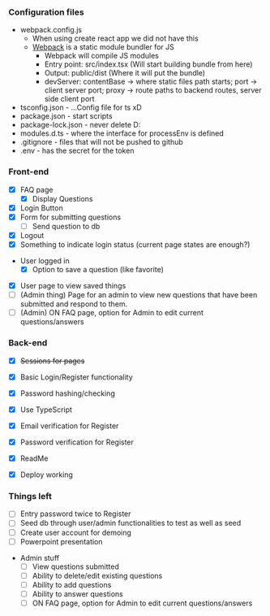 ### Configuration files

-   webpack.config.js
    -   When using create react app we did not have this
    -   [Webpack](https://webpack.js.org/) is a static module bundler for JS
        -   Webpack will compile JS modules
        -   Entry point: src/index.tsx (Will start building bundle from here)
        -   Output: public/dist (Where it will put the bundle)
        -   devServer: contentBase -> where static files path starts; port -> client server port; proxy -> route paths to backend routes, server side client port
-   tsconfig.json - ...Config file for ts xD
-   package.json - start scripts
-   package-lock.json - never delete D:
-   modules.d.ts - where the interface for processEnv is defined
-   .gitignore - files that will not be pushed to github
-   .env - has the secret for the token

### Front-end
- [x] FAQ page
    - [x] Display Questions
- [x] Login Button
- [x] Form for submitting questions
    - [ ] Send question to db
- [x] Logout
- [x] Something to indicate login status (current page states are enough?)
- User logged in
    - [x] Option to save a question (like favorite)
- [x] User page to view saved things
- [ ] (Admin thing) Page for an admin to view new questions that have been submitted and respond to them.
- [ ] (Admin) ON FAQ page, option for Admin to edit current questions/answers

### Back-end

-   [x] ~~Sessions for pages~~
-   [x] Basic Login/Register functionality
-   [x] Password hashing/checking
-   [x] Use TypeScript
-   [x] Email verification for Register
-   [x] Password verification for Register

-   [x] ReadMe
-   [x] Deploy working


### Things left

-   [ ] Entry password twice to Register
-   [ ] Seed db through user/admin functionalities to test as well as seed
-   [ ] Create user account for demoing
-   [ ] Powerpoint presentation

-   Admin stuff
    -   [ ] View questions submitted
    -   [ ] Ability to delete/edit existing questions
    -   [ ] Ability to add questions
    -   [ ] Ability to answer questions
    -   [ ] ON FAQ page, option for Admin to edit current questions/answers
